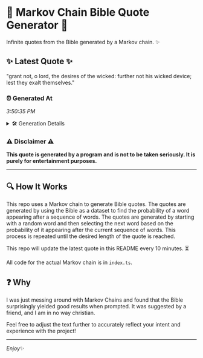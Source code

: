 # 📖 Markov Chain Bible Quote Generator 📖

Infinite quotes from the Bible generated by a Markov chain. ✨

## ✨ Latest Quote ✨
"grant not, o lord, the desires of the wicked: further not his wicked device; lest they exalt themselves."

### ⏰ Generated At
*3:50:35 PM*

<details>
    <summary>🛠️ Generation Details</summary>
    <p>
        <strong>🌱 Seed:</strong> grant<br>
        <strong>🔄 Iterations:</strong> 17<br>
        <strong>📜 Context History:</strong><br>[ grant ]: not,<br>[ grant, not, ]: o<br>[ grant, not,, o ]: lord,<br>[ grant, not,, o, lord, ]: the<br>[ grant, not,, o, lord,, the ]: desires<br>[ grant, not,, o, lord,, the, desires ]: of<br>[ not,, o, lord,, the, desires, of ]: the<br>[ o, lord,, the, desires, of, the ]: wicked:<br>[ lord,, the, desires, of, the, wicked: ]: further<br>[ the, desires, of, the, wicked:, further ]: not<br>[ desires, of, the, wicked:, further, not ]: his<br>[ of, the, wicked:, further, not, his ]: wicked<br>[ the, wicked:, further, not, his, wicked ]: device;<br>[ wicked:, further, not, his, wicked, device; ]: lest<br>[ further, not, his, wicked, device;, lest ]: they<br>[ not, his, wicked, device;, lest, they ]: exalt<br>[ his, wicked, device;, lest, they, exalt ]: themselves.<br>
    </p>
</details>

### ⚠️ Disclaimer ⚠️
**This quote is generated by a program and is not to be taken seriously. It is purely for entertainment purposes.**

---

## 🔍 How It Works

This repo uses a Markov chain to generate Bible quotes. The quotes are generated by using the Bible as a dataset to find the probability of a word appearing after a sequence of words. The quotes are generated by starting with a random word and then selecting the next word based on the probability of it appearing after the current sequence of words. This process is repeated until the desired length of the quote is reached.

This repo will update the latest quote in this README every 10 minutes. ⏳

All code for the actual Markov chain is in `index.ts`.

## ❓ Why

I was just messing around with Markov Chains and found that the Bible surprisingly yielded good results when prompted. 
It was suggested by a friend, and I am in no way christian.

Feel free to adjust the text further to accurately reflect your intent and experience with the project!

---

*Enjoy*✨
